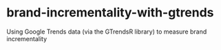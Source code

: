 # brand-incrementality-with-gtrends
Using Google Trends data (via the GTrendsR library) to measure brand incrementality
